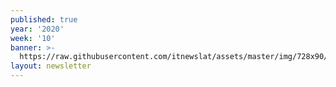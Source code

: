 ```yaml
---
published: true
year: '2020'
week: '10'
banner: >-
  https://raw.githubusercontent.com/itnewslat/assets/master/img/728x90/Banner-Resumen.jpg
layout: newsletter
---
```

